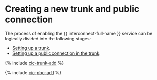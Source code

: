 # Creating a new trunk and public connection

The process of enabling the {{ interconnect-full-name }} service can be logically divided into the following stages:

* [Setting up a trunk](#trunk-create).
* [Setting up a public connection in the trunk](#pbc-create).

{% include [cic-trunk-add](../../_includes/interconnect/trunk-add.md) %}

{% include [cic-pbc-add](../../_includes/interconnect/pbc-add.md) %}
